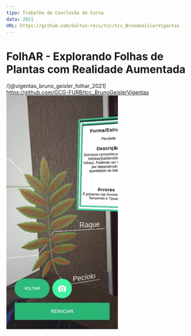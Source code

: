 ```yaml
---
tipo: Trabalho de Conclusão de Curso
data: 2021
URL: https://github.com/dalton-reis/tcc/tcc_BrunoGeislerVigentas
---
```


# FolhAR - Explorando Folhas de Plantas com Realidade Aumentada

/[@vigentas_bruno_geisler_folhar_2021]  
<https://github.com/GCG-FURB/tcc_BrunoGeislerVigentas>  
![Imagem](vigentas_bruno_geisler_folhar_2021.png "Imagem")  
